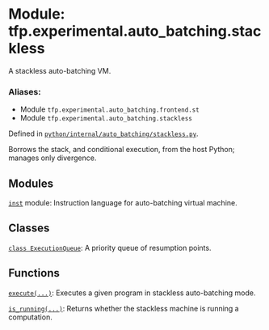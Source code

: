 <div itemscope itemtype="http://developers.google.com/ReferenceObject">
<meta itemprop="name" content="tfp.experimental.auto_batching.stackless" />
<meta itemprop="path" content="Stable" />
</div>

# Module: tfp.experimental.auto_batching.stackless

A stackless auto-batching VM.

### Aliases:

* Module `tfp.experimental.auto_batching.frontend.st`
* Module `tfp.experimental.auto_batching.stackless`



Defined in [`python/internal/auto_batching/stackless.py`](https://github.com/tensorflow/probability/tree/master/tensorflow_probability/python/internal/auto_batching/stackless.py).

<!-- Placeholder for "Used in" -->

Borrows the stack, and conditional execution, from the host Python; manages only
divergence.

## Modules

[`inst`](../../../tfp/experimental/auto_batching/instructions.md) module: Instruction language for auto-batching virtual machine.

## Classes

[`class ExecutionQueue`](../../../tfp/experimental/auto_batching/stackless/ExecutionQueue.md): A priority queue of resumption points.

## Functions

[`execute(...)`](../../../tfp/experimental/auto_batching/stackless/execute.md): Executes a given program in stackless auto-batching mode.

[`is_running(...)`](../../../tfp/experimental/auto_batching/stackless/is_running.md): Returns whether the stackless machine is running a computation.

